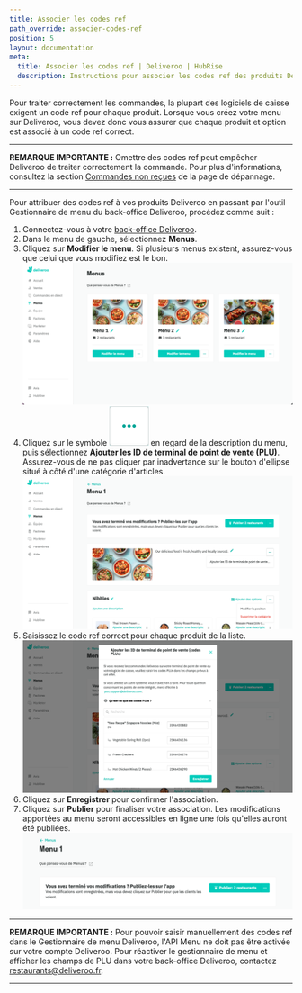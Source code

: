 ```yaml
---
title: Associer les codes ref
path_override: associer-codes-ref
position: 5
layout: documentation
meta:
  title: Associer les codes ref | Deliveroo | HubRise
  description: Instructions pour associer les codes ref des produits Deliveroo avec d'autres applications après avoir connecté votre logiciel de caisse avec HubRise. Connectez vos applications et synchronisez vos données.
---
```


Pour traiter correctement les commandes, la plupart des logiciels de caisse exigent un code ref pour chaque produit. Lorsque vous créez votre menu sur Deliveroo, vous devez donc vous assurer que chaque produit et option est associé à un code ref correct.

---

**REMARQUE IMPORTANTE :** Omettre des codes ref peut empêcher Deliveroo de traiter correctement la commande. Pour plus d'informations, consultez la section [Commandes non reçues](/apps/deliveroo/depannage#commandes-non-recues) de la page de dépannage.

---

Pour attribuer des codes ref à vos produits Deliveroo en passant par l'outil Gestionnaire de menu du back-office Deliveroo, procédez comme suit :

1. Connectez-vous à votre [back-office Deliveroo](https://restaurant-hub.deliveroo.net/).
1. Dans le menu de gauche, sélectionnez **Menus**.
1. Cliquez sur **Modifier le menu**. Si plusieurs menus existent, assurez-vous que celui que vous modifiez est le bon. ![Back-office Deliveroo](./images/008-2x-deliveroo-back-office.png)
1. Cliquez sur le symbole <InlineImage width="24" height="24">![Triple dot icon](../images/triple-dot.png)</InlineImage> en regard de la description du menu, puis sélectionnez **Ajouter les ID de terminal de point de vente (PLU)**. Assurez-vous de ne pas cliquer par inadvertance sur le bouton d'ellipse situé à côté d'une catégorie d'articles. ![Page d'édition de menu de Deliveroo](./images/009-deliveroo-edit-menu-page.png)
1. Saisissez le code ref correct pour chaque produit de la liste.![Fenêtre pop-up Deliveroo Ajouter des PLU](./images/010-deliveroo-add-plus.png)
1. Cliquez sur **Enregistrer** pour confirmer l'association.
1. Cliquez sur **Publier** pour finaliser votre association. Les modifications apportées au menu seront accessibles en ligne une fois qu'elles auront été publiées. ![Bouton de publication du menu Deliveroo](./images/012-deliveroo-publish-menu.png)

---

**REMARQUE IMPORTANTE :** Pour pouvoir saisir manuellement des codes ref dans le Gestionnaire de menu Deliveroo, l'API Menu ne doit pas être activée sur votre compte Deliveroo. Pour réactiver le gestionnaire de menu et afficher les champs de PLU dans votre back-office Deliveroo, contactez restaurants@deliveroo.fr.

---
